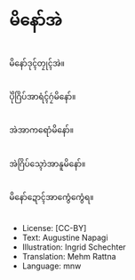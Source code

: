 # မိနော်အဲ

##
မိနော်ဒုၚ်တၠုၚ်အဲ။

##
ပိုဲဂြိပ်အာရံၚ်ဂၠဴမိနော်။

##
အဲအာကရောံမိနော်။

##
အဲဂြိပ်သ္ၚောဲအာနူမိနော်။

##
မိနော်ဍောၚ်အာကွေံကွေံရ။

##
* License: [CC-BY]
* Text: Augustine Napagi
* Illustration: Ingrid Schechter
* Translation: Mehm Rattna
* Language: mnw
